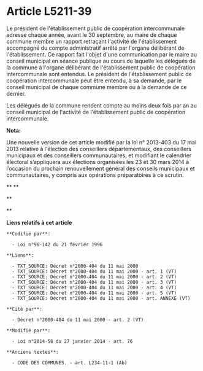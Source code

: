 # Article L5211-39

Le président de l'établissement public de coopération intercommunale adresse chaque année, avant le 30 septembre, au maire de
chaque commune membre un rapport retraçant l'activité de l'établissement accompagné du compte administratif arrêté par
l'organe délibérant de l'établissement. Ce rapport fait l'objet d'une communication par le maire au conseil municipal en
séance publique au cours de laquelle les délégués de la commune à l'organe délibérant de l'établissement public de
coopération intercommunale sont entendus. Le président de l'établissement public de coopération intercommunale peut être
entendu, à sa demande, par le conseil municipal de chaque commune membre ou à la demande de ce dernier.

Les délégués de la commune rendent compte au moins deux fois par an au conseil municipal de l'activité de l'établissement
public de coopération intercommunale.

**Nota:**

Une nouvelle version de cet article modifié par la loi n° 2013-403 du 17 mai 2013 relative à l'élection des conseillers
départementaux, des conseillers municipaux et des conseillers communautaires, et modifiant le calendrier électoral
s’appliquera aux élections organisées les 23 et 30 mars 2014 à l’occasion du prochain renouvellement général des conseils
municipaux et communautaires, y compris aux opérations préparatoires à ce scrutin. 

**
**

**

**

**Liens relatifs à cet article**

	**Codifié par**:

	  - Loi n°96-142 du 21 février 1996

	**Liens**:

	  - TXT_SOURCE: Décret n°2000-404 du 11 mai 2000
	  - TXT_SOURCE: Décret n°2000-404 du 11 mai 2000 - art. 1 (VT)
	  - TXT_SOURCE: Décret n°2000-404 du 11 mai 2000 - art. 2 (VT)
	  - TXT_SOURCE: Décret n°2000-404 du 11 mai 2000 - art. 3 (VT)
	  - TXT_SOURCE: Décret n°2000-404 du 11 mai 2000 - art. 4 (VT)
	  - TXT_SOURCE: Décret n°2000-404 du 11 mai 2000 - art. 5 (VT)
	  - TXT_SOURCE: Décret n°2000-404 du 11 mai 2000 - art. ANNEXE (VT)

	**Cité par**:

	  - Décret n°2000-404 du 11 mai 2000 - art. 2 (VT)

	**Modifié par**:

	  - Loi n°2014-58 du 27 janvier 2014 - art. 76

	**Anciens textes**:

	  - CODE DES COMMUNES. - art. L234-11-1 (Ab)

